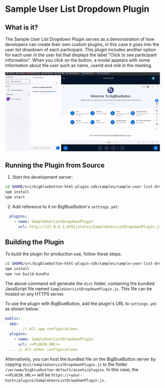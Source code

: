# Sample User List Dropdown Plugin

## What is it?

The Sample User List Dropdown Plugin serves as a demonstration of how developers can create their own custom plugins, in this case it goes into the user list dropdown of each participant. This plugin includes another option for each user in the user list that displays the label "Click to see participant information". When you click on the button, a modal appears with some information about the user such as name, userId and role in the meeting.

![Gif of plugin demo](./public/assets/plugin.gif)

## Running the Plugin from Source

1. Start the development server:

```bash
cd $HOME/src/bigbluebutton-html-plugin-sdk/samples/sample-user-list-dropdown-plugin
npm install
npm start
```

2. Add reference to it on BigBlueButton's `settings.yml`:

```yaml
  plugins:
    - name: SampleUserListDropdownPlugin
      url: http://127.0.0.1:4701/static/SampleUserListDropdownPlugin.js
```

## Building the Plugin

To build the plugin for production use, follow these steps:

```bash
cd $HOME/src/bigbluebutton-html-plugin-sdk/samples/sample-user-list-dropdown-plugin
npm install
npm run build-bundle
```

The above command will generate the `dist` folder, containing the bundled JavaScript file named `SampleUserListDropdownPlugin.js`. This file can be hosted on any HTTPS server.

To use the plugin with BigBlueButton, add the plugin's URL to `settings.yml` as shown below:

```yaml
public:
  app:
    ... // All app configurations
  plugins:
    - name: SampleUserListDropdownPlugin
      url: <<PLUGIN_URL>>
  ... // All other configurations
```

Alternatively, you can host the bundled file on the BigBlueButton server by copying `dist/SampleUserListDropdownPlugin.js` to the folder `/var/www/bigbluebutton-default/assets/plugins`. In this case, the `<<PLUGIN_URL>>` will be `https://<your-host>/plugins/SampleUserListDropdownPlugin.js`.
